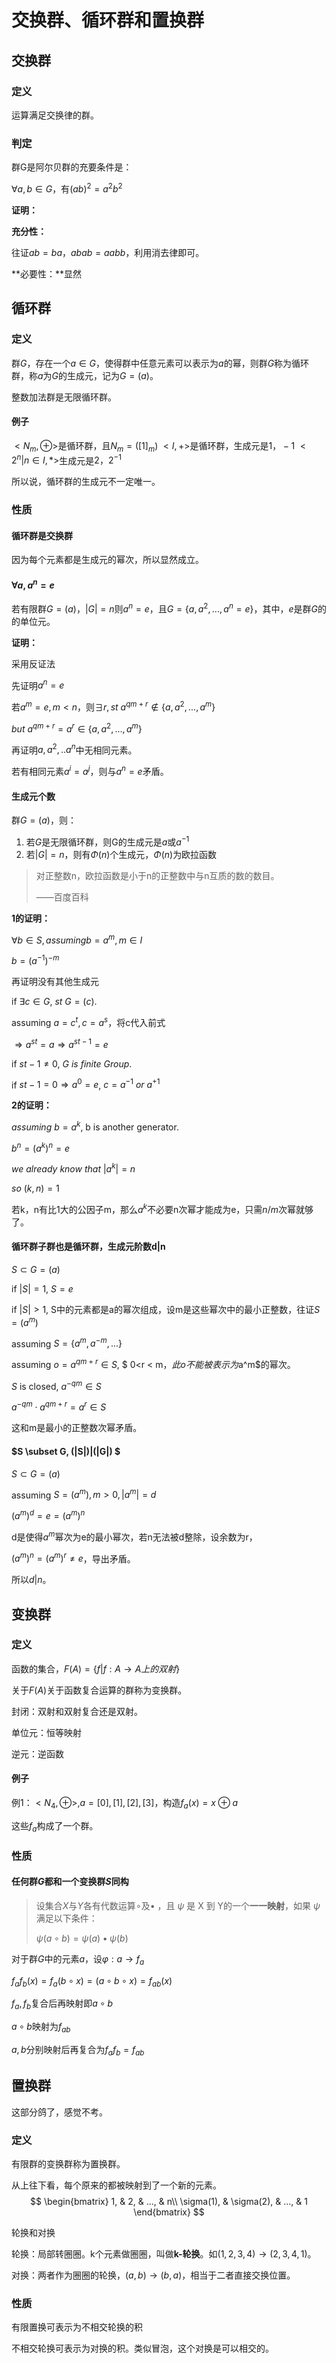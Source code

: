 # 交换群、循环群和置换群

## 交换群

### 定义

运算满足交换律的群。

### 判定

群G是阿尔贝群的充要条件是：

$\forall a,b \in G$，有$(ab)^2 = a^2 b^2$

**证明：**

**充分性：**

往证$ab = ba$，$abab = aabb$，利用消去律即可。

**必要性：**显然

## 循环群

### 定义

群$G$，存在一个$a \in G$，使得群中任意元素可以表示为$a$的幂，则群$G$称为循环群，称$a$为$G$的生成元，记为$G=(a)$。

整数加法群是无限循环群。

#### 例子

$<N_m,\oplus>$是循环群，且$N_m=([1]_m)$
$<I,+>$是循环群，生成元是$1，-1$
$<{2^n|n\in I},*>$生成元是$2，2^{-1}$

所以说，循环群的生成元不一定唯一。

### 性质

#### 循环群是交换群

因为每个元素都是生成元的幂次，所以显然成立。

#### $\forall a, a^n = e$

若有限群$G=(a)$，$|G| = n$则$a^n = e$，且$G=\{a, a^2, ..., a^n=e\}$，其中，$e$是群$G$的的单位元。

**证明：**

采用反证法

先证明$a^n = e$

若$a^m= e,m<n$，则$\exists r, st \ a^{qm+r} \notin \{a, a^2, ..., a^m\}$

$but \ a^{qm+r} = a^r \in \{a, a^2,... , a^m\}$

再证明${a, a^2 , .. a^n}$中无相同元素。

若有相同元素$a^i = a^j$，则与$a^n = e$矛盾。

#### 生成元个数

群$G=(a)$，则：

1. 若$G$是无限循环群，则G的生成元是$a$或$a^{-1}$
2. 若$|G| = n$，则有$\Phi(n)$个生成元，$\Phi(n)$为欧拉函数

> 对正整数n，欧拉函数是小于n的正整数中与n互质的数的数目。
>
> ——百度百科

**1的证明：**

$\forall b \in S, assuming b = a^m, m\in I$

$b = (a^{-1})^{-m}$

再证明没有其他生成元

if $\exists c \in G$, $st \ G = (c)$.

assuming $a = c^t, c = a^s$，将c代入前式

$\Rightarrow a^{st} = a \Rightarrow a^{st -1} = e$

if $st - 1 \neq 0$, $G\ is\ finite\ Group.$

if $st - 1 = 0 \Rightarrow a^0 = e$, $c = a^{-1} \ or\  a^{+1}$

**2的证明：**

$assuming\ b = a^k$, b is another generator.

$b^n = (a^k)^n = e$

$we\ already\ know\ that\ |a^k| = n$

$so\ (k,n) = 1$

若k，n有比1大的公因子m，那么$a^k$不必要n次幂才能成为e，只需$n/m$次幂就够了。

#### 循环群子群也是循环群，生成元阶数d|n

$S \subset G = (a)$

if $|S| = 1$, $S={e}$

if $|S| > 1$, S中的元素都是a的幂次组成，设m是这些幂次中的最小正整数，往证$S=(a^m)$

assuming $S = \{a^m , a^{-m}, ...\}$

assuming $o = a^{q m+r} \in S$, $ 0<r < m$，此o不能被表示为$a^m$的幂次。

$S$ is closed, $a^{-qm} \in S$

$a^{-qm} \cdot a^{qm+r} = a^r \in S$

这和m是最小的正整数次幂矛盾。

#### $S \subset G, (|S|)|(|G|) $

$S \subset G = (a)$

assuming $S = (a^m), m > 0, |a^m| = d$

$(a^m)^d = e = (a^m)^n$

d是使得$a^m$幂次为e的最小幂次，若n无法被d整除，设余数为r，

$(a^m)^n = (a^m)^r \neq e$，导出矛盾。

所以$d|n$。

## 变换群

### 定义

函数的集合，$F(A) = \{f|f:A\rightarrow A 上的双射\}$

关于$F(A)$关于函数复合运算的群称为变换群。

封闭：双射和双射复合还是双射。

单位元：恒等映射

逆元：逆函数

#### 例子

例1：$<N_4, \oplus>, a=[0], [1], [2], [3]$，构造$f_a(x)=x \oplus a$

这些$f_a$构成了一个群。

### 性质

#### 任何群$G$都和一个变换群$S$同构

>设集合$X$与$Y$各有代数运算$\circ$及$\bullet$ ，且 $\psi$ 是 X 到 Y的一个**一一映射**，如果 $\psi$ 满足以下条件：
>
>$\psi(a \circ b) = \psi(a) \bullet \psi(b)$

对于群$G$中的元素$a$，设$\varphi: a \rightarrow f_a$

$f_{a}f_{b}(x) = f_{a}(b\circ x) = (a \circ b \circ x)= f_{ab}(x)$

$f_{a}, f_{b}$复合后再映射即$a\circ b$

$a\circ b$映射为$f_{ab}$

$a, b$分别映射后再复合为$f_{a}f_{b} = f_{ab}$

## 置换群

这部分鸽了，感觉不考。

### 定义

有限群的变换群称为置换群。

从上往下看，每个原来的都被映射到了一个新的元素。
$$
\begin{bmatrix}
   1, & 2, & ..., & n\\
   \sigma(1), & \sigma(2), & ..., & 1
  \end{bmatrix}
$$


轮换和对换

轮换：局部转圈圈。k个元素做圈圈，叫做**k-轮换**。如$(1,2,3,4) \rightarrow (2,3,4,1)$。

对换：两者作为圈圈的轮换，$(a,b)\rightarrow (b,a)$，相当于二者直接交换位置。

### 性质

有限置换可表示为不相交轮换的积

不相交轮换可表示为对换的积。类似冒泡，这个对换是可以相交的。


